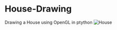 # House-Drawing
Drawing a House using OpenGL in ptython
![House](https://github.com/3bdallaaa/House-Drawing-/assets/118936824/0d5a9112-2c14-40c8-976a-e5231d132d7b)
